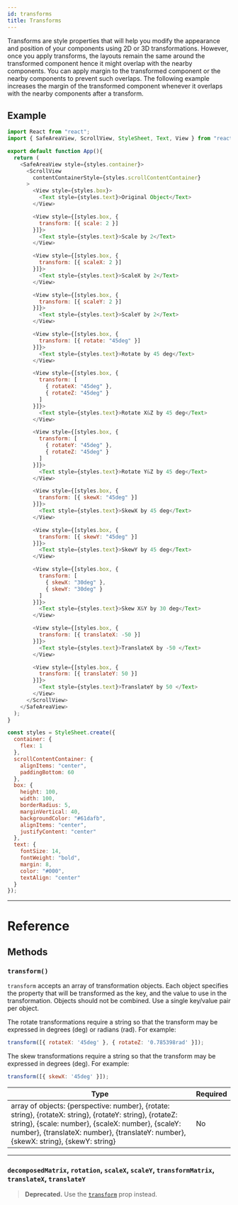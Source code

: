 ```yaml
---
id: transforms
title: Transforms
---
```


Transforms are style properties that will help you modify the appearance and position of your components using 2D or 3D transformations. However, once you apply transforms, the layouts remain the same around the transformed component hence it might overlap with the nearby components. You can apply margin to the transformed component or the nearby components to prevent such overlaps. The following example increases the margin of the transformed component whenever it overlaps with the nearby components after a transform.

## Example

```js
import React from "react";
import { SafeAreaView, ScrollView, StyleSheet, Text, View } from "react-native";

export default function App(){
  return (
    <SafeAreaView style={styles.container}>
      <ScrollView
        contentContainerStyle={styles.scrollContentContainer}
      >
        <View style={styles.box}>
          <Text style={styles.text}>Original Object</Text>
        </View>

        <View style={[styles.box, {
          transform: [{ scale: 2 }]
        }]}>
          <Text style={styles.text}>Scale by 2</Text>
        </View>

        <View style={[styles.box, {
          transform: [{ scaleX: 2 }]
        }]}>
          <Text style={styles.text}>ScaleX by 2</Text>
        </View>

        <View style={[styles.box, {
          transform: [{ scaleY: 2 }]
        }]}>
          <Text style={styles.text}>ScaleY by 2</Text>
        </View>

        <View style={[styles.box, {
          transform: [{ rotate: "45deg" }]
        }]}>
          <Text style={styles.text}>Rotate by 45 deg</Text>
        </View>

        <View style={[styles.box, {
          transform: [
            { rotateX: "45deg" },
            { rotateZ: "45deg" }
          ]
        }]}>
          <Text style={styles.text}>Rotate X&Z by 45 deg</Text>
        </View>

        <View style={[styles.box, {
          transform: [
            { rotateY: "45deg" },
            { rotateZ: "45deg" }
          ]
        }]}>
          <Text style={styles.text}>Rotate Y&Z by 45 deg</Text>
        </View>

        <View style={[styles.box, {
          transform: [{ skewX: "45deg" }]
        }]}>
          <Text style={styles.text}>SkewX by 45 deg</Text>
        </View>

        <View style={[styles.box, {
          transform: [{ skewY: "45deg" }]
        }]}>
          <Text style={styles.text}>SkewY by 45 deg</Text>
        </View>

        <View style={[styles.box, {
          transform: [
            { skewX: "30deg" },
            { skewY: "30deg" }
          ]
        }]}>
          <Text style={styles.text}>Skew X&Y by 30 deg</Text>
        </View>

        <View style={[styles.box, {
          transform: [{ translateX: -50 }]
        }]}>
          <Text style={styles.text}>TranslateX by -50 </Text>
        </View>

        <View style={[styles.box, {
          transform: [{ translateY: 50 }]
        }]}>
          <Text style={styles.text}>TranslateY by 50 </Text>
        </View>
      </ScrollView>
    </SafeAreaView>
  );
}

const styles = StyleSheet.create({
  container: {
    flex: 1
  },
  scrollContentContainer: {
    alignItems: "center",
    paddingBottom: 60
  },
  box: {
    height: 100,
    width: 100,
    borderRadius: 5,
    marginVertical: 40,
    backgroundColor: "#61dafb",
    alignItems: "center",
    justifyContent: "center"
  },
  text: {
    fontSize: 14,
    fontWeight: "bold",
    margin: 8,
    color: "#000",
    textAlign: "center"
  }
});
```

---

# Reference

## Methods

### `transform()`

`transform` accepts an array of transformation objects. Each object specifies the property that will be transformed as the key, and the value to use in the transformation. Objects should not be combined. Use a single key/value pair per object.

The rotate transformations require a string so that the transform may be expressed in degrees (deg) or radians (rad). For example:

```js
transform([{ rotateX: '45deg' }, { rotateZ: '0.785398rad' }]);
```

The skew transformations require a string so that the transform may be expressed in degrees (deg). For example:

```js
transform([{ skewX: '45deg' }]);
```

| Type                                                                                                                                                                                                                                                  | Required |
| ----------------------------------------------------------------------------------------------------------------------------------------------------------------------------------------------------------------------------------------------------- | -------- |
| array of objects: {perspective: number}, {rotate: string}, {rotateX: string}, {rotateY: string}, {rotateZ: string}, {scale: number}, {scaleX: number}, {scaleY: number}, {translateX: number}, {translateY: number}, {skewX: string}, {skewY: string} | No       |

---

### `decomposedMatrix`, `rotation`, `scaleX`, `scaleY`, `transformMatrix`, `translateX`, `translateY`

> **Deprecated.** Use the [`transform`](../transforms/#transform) prop instead.
